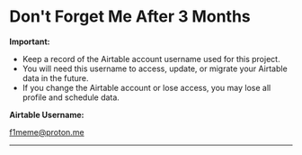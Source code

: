 # Don't Forget Me After 3 Months

**Important:**

- Keep a record of the Airtable account username used for this project.
- You will need this username to access, update, or migrate your Airtable data in the future.
- If you change the Airtable account or lose access, you may lose all profile and schedule data.

**Airtable Username:**

f1meme@proton.me

---